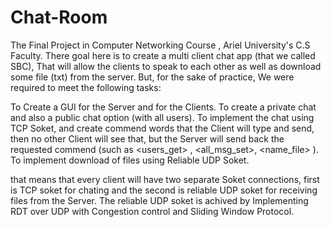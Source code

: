 # Chat-Room
The Final Project in Computer Networking Course , Ariel University's C.S Faculty.
There goal here is to create a multi client chat app (that we called SBC), That will allow the clients to speak to each other as well as download some file (txt) from the server.
But, for the sake of practice, We were required to meet the following tasks:

To Create a GUI for the Server and for the Clients.
To create a private chat and also a public chat option (with all users).
To implement the chat using TCP Soket, and create commend words that the Client will type and send, then no other Client will see that, but the Server will send back the requested commend (such as <users_get> , <all_msg_set>, <name_file><download> ).
To implement download of files using Reliable UDP Soket.

that means that every client will have two separate Soket connections, first is TCP soket for chating and the second is reliable UDP soket for receiving files from the Server.
The reliable UDP soket is achived by Implementing RDT over UDP with Congestion control and Sliding Window Protocol.
